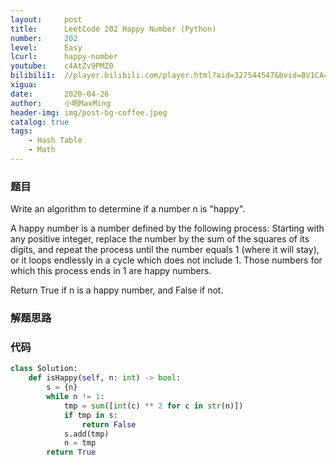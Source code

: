 ```yaml
---
layout:     post
title:      LeetCode 202 Happy Number (Python)
number:     202
level:      Easy
lcurl:      happy-number
youtube:    c4AtZv9PMZ0
bilibili1:  //player.bilibili.com/player.html?aid=327544547&bvid=BV1CA41187LQ&cid=173332435&page=1
xigua:      
date:       2020-04-26
author:     小明MaxMing
header-img: img/post-bg-coffee.jpeg
catalog: true
tags:
    - Hash Table
    - Math
---
```


### 题目

Write an algorithm to determine if a number n is "happy".

A happy number is a number defined by the following process: Starting with any positive integer, replace the number by the sum of the squares of its digits, and repeat the process until the number equals 1 (where it will stay), or it loops endlessly in a cycle which does not include 1. Those numbers for which this process ends in 1 are happy numbers.

Return True if n is a happy number, and False if not.

### 解题思路



### 代码
```python
class Solution:
    def isHappy(self, n: int) -> bool:
        s = {n}
        while n != 1:
            tmp = sum([int(c) ** 2 for c in str(n)])
            if tmp in s:
                return False
            s.add(tmp)
            n = tmp
        return True
```